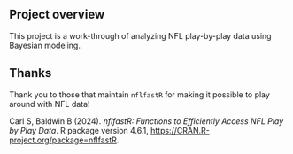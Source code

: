 ## Project overview
This project is a work-through of analyzing NFL play-by-play data using Bayesian modeling.

## Thanks
Thank you to those that maintain `nflfastR` for making it possible to play around with NFL data!

Carl S, Baldwin B (2024). _nflfastR: Functions to Efficiently Access NFL Play by Play Data_. R
  package version 4.6.1, <https://CRAN.R-project.org/package=nflfastR>.